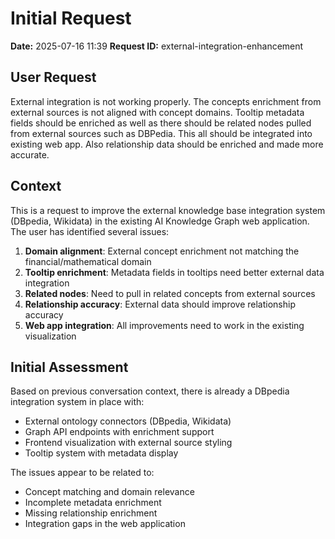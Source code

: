 # Initial Request

**Date:** 2025-07-16 11:39
**Request ID:** external-integration-enhancement

## User Request

External integration is not working properly. The concepts enrichment from external sources is not aligned with concept domains. Tooltip metadata fields should be enriched as well as there should be related nodes pulled from external sources such as DBPedia. This all should be integrated into existing web app. Also relationship data should be enriched and made more accurate.

## Context

This is a request to improve the external knowledge base integration system (DBpedia, Wikidata) in the existing AI Knowledge Graph web application. The user has identified several issues:

1. **Domain alignment**: External concept enrichment not matching the financial/mathematical domain
2. **Tooltip enrichment**: Metadata fields in tooltips need better external data integration  
3. **Related nodes**: Need to pull in related concepts from external sources
4. **Relationship accuracy**: External data should improve relationship accuracy
5. **Web app integration**: All improvements need to work in the existing visualization

## Initial Assessment

Based on previous conversation context, there is already a DBpedia integration system in place with:
- External ontology connectors (DBpedia, Wikidata)
- Graph API endpoints with enrichment support
- Frontend visualization with external source styling
- Tooltip system with metadata display

The issues appear to be related to:
- Concept matching and domain relevance
- Incomplete metadata enrichment
- Missing relationship enrichment
- Integration gaps in the web application